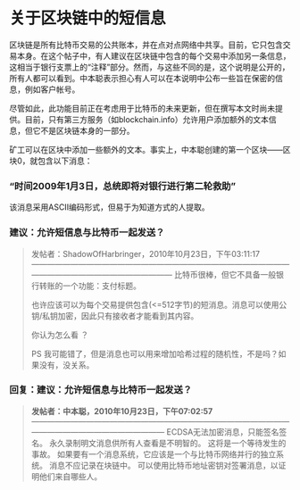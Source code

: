 # 关于区块链中的短信息

区块链是所有比特币交易的公共账本，并在点对点网络中共享。目前，它只包含交易本身。在这个帖子中，有人建议在区块链中包含的每个交易中添加另一条信息，这相当于银行支票上的“注释”部分。然而，与这些不同的是，这个说明是公开的，所有人都可以看到。中本聪表示担心有人可以在本说明中公布一些旨在保密的信息，例如客户帐号。

尽管如此，此功能目前正在考虑用于比特币的未来更新，但在撰写本文时尚未提供。目前，只有第三方服务（如blockchain.info）允许用户添加额外的文本信息，但它不是区块链本身的一部分。

矿工可以在区块中添加一些额外的文本。事实上，中本聪创建的第一个区块——区块0，就包含以下消息：

### “时间2009年1月3日，总统即将对银行进行第二轮救助”

该消息采用ASCII编码形式，但易于为知道方式的人提取。

### 建议：允许短信息与比特币一起发送？

> 发帖者：ShadowOfHarbringer，2010年10月23日，下午03:11:17
> ———————————————————————————————————————————————————
> 比特币很棒，但它不具备一般银行转账的一个功能：支付标题。
>
> 也许应该可以为每个交易提供包含(<=512字节)的短消息。消息可以使用公钥/私钥加密，因此只有接收者才能看到其内容。
>
> 你认为怎么看 ？
>
> PS
> 我可能错了，但是消息也可以用来增加哈希过程的随机性，不是吗？如果没有，没关系。


### 回复：建议：允许短信息与比特币一起发送？

> **发帖者：中本聪，2010年10月23日，下午07:02:57**
> ——————————————————————————————————————————————————
> ECDSA无法加密消息，只能签名签名。
永久录制明文消息供所有人查看是不明智的。 这将是一个等待发生的事故。
如果要有一个消息系统，它应该是一个与比特币网络并行的独立系统。 消息不应记录在块链中。 可以使用比特币地址密钥对签署消息，以证明他们来自哪些人。

